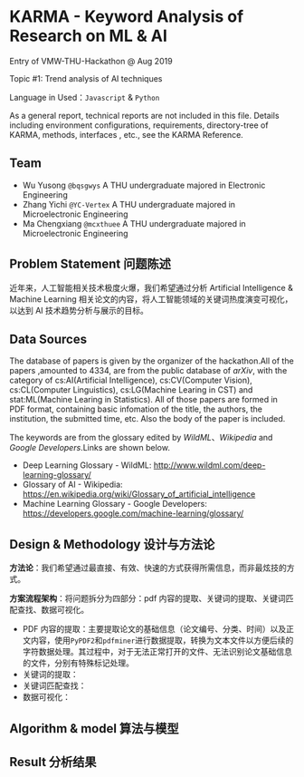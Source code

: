 # KARMA - Keyword Analysis of Research on ML & AI

Entry of VMW-THU-Hackathon @ Aug 2019

Topic #1: Trend analysis of AI techniques

Language in Used：`Javascript` & `Python`

As a general report, technical reports are not included in this file. Details including environment configurations, requirements, directory-tree of KARMA, methods, interfaces , etc., see the KARMA Reference.

## Team

- Wu Yusong `@bqsgwys` A THU undergraduate majored in Electronic Engineering
- Zhang Yichi `@YC-Vertex` A THU undergraduate majored in Microelectronic Engineering
- Ma Chengxiang `@mcxthuee` A THU undergraduate majored in Microelectronic Engineering

## Problem Statement 问题陈述

近年来，人工智能相关技术极度火爆，我们希望通过分析 Artificial Intelligence & Machine Learning 相关论文的内容，将人工智能领域的关键词热度演变可视化，以达到 AI 技术趋势分析与展示的目标。

## Data Sources

The database of papers is given by the organizer of the hackathon.All of the papers ,amounted to 4334, are from the public database of _arXiv_, with the category of cs:AI(Artificial Intelligence), cs:CV(Computer Vision), cs:CL(Computer Linguistics), cs:LG(Machine Learing in CST) and stat:ML(Machine Learing in Statistics). All of those papers are formed in PDF format, containing basic infomation of the title, the authors, the institution, the submitted time, etc. Also the body of the paper is included.

The keywords are from the glossary edited by _WildML_、_Wikipedia_ and _Google Developers_.Links are shown below.

- Deep Learning Glossary - WildML: http://www.wildml.com/deep-learning-glossary/
- Glossary of AI - Wikipedia: https://en.wikipedia.org/wiki/Glossary_of_artificial_intelligence
- Machine Learning Glossary - Google Developers: https://developers.google.com/machine-learning/glossary/

## Design & Methodology 设计与方法论

**方法论**：我们希望通过最直接、有效、快速的方式获得所需信息，而非最炫技的方式。

**方案流程架构**：将问题拆分为四部分：pdf 内容的提取、关键词的提取、关键词匹配查找、数据可视化。

- PDF 内容的提取：主要提取论文的基础信息（论文编号、分类、时间）以及正文内容，使用`PyPDF2`和`pdfminer`进行数据提取，转换为文本文件以方便后续的字符数据处理。其过程中，对于无法正常打开的文件、无法识别论文基础信息的文件，分别有特殊标记处理。
- 关键词的提取：
- 关键词匹配查找：
- 数据可视化：

## Algorithm & model 算法与模型

## Result 分析结果
